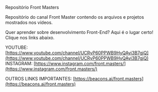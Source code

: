 Repositório Front Masters

Repositório do canal Front Master contendo os arquivos e projetos mostrados nos vídeos.

Quer aprender sobre desenvolvimento Front-End? Aqui é o lugar certo! Clique nos links abaixo.

YOUTUBE: [https://www.youtube.com/channel/UCRyP60PPWB9HyQAyi3B7gjQ](https://www.youtube.com/channel/UCRyP60PPWB9HyQAyi3B7gjQ) <br>
INSTAGRAM: [https://www.instagram.com/front.masters/](https://www.instagram.com/front.masters/)

OUTROS LINKS IMPORTANTES: [https://beacons.ai/front.masters](https://beacons.ai/front.masters)
